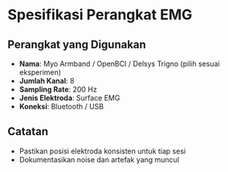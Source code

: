 # Spesifikasi Perangkat EMG

## Perangkat yang Digunakan
- **Nama**: Myo Armband / OpenBCI / Delsys Trigno (pilih sesuai eksperimen)
- **Jumlah Kanal**: 8
- **Sampling Rate**: 200 Hz
- **Jenis Elektroda**: Surface EMG
- **Koneksi**: Bluetooth / USB

## Catatan
- Pastikan posisi elektroda konsisten untuk tiap sesi
- Dokumentasikan noise dan artefak yang muncul
